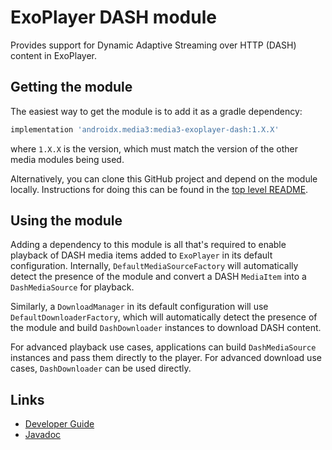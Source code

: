 # ExoPlayer DASH module

Provides support for Dynamic Adaptive Streaming over HTTP (DASH) content in
ExoPlayer.

## Getting the module

The easiest way to get the module is to add it as a gradle dependency:

```gradle
implementation 'androidx.media3:media3-exoplayer-dash:1.X.X'
```

where `1.X.X` is the version, which must match the version of the other media
modules being used.

Alternatively, you can clone this GitHub project and depend on the module
locally. Instructions for doing this can be found in the [top level README][].

[top level README]: ../../README.md

## Using the module

Adding a dependency to this module is all that's required to enable playback of
DASH media items added to `ExoPlayer` in its default configuration. Internally,
`DefaultMediaSourceFactory` will automatically detect the presence of the module
and convert a DASH `MediaItem` into a `DashMediaSource` for playback.

Similarly, a `DownloadManager` in its default configuration will use
`DefaultDownloaderFactory`, which will automatically detect the presence of
the module and build `DashDownloader` instances to download DASH content.

For advanced playback use cases, applications can build `DashMediaSource`
instances and pass them directly to the player. For advanced download use cases,
`DashDownloader` can be used directly.

## Links

*   [Developer Guide][]
*   [Javadoc][]

[Developer Guide]: https://developer.android.com/media/media3/exoplayer/dash
[Javadoc]: https://developer.android.com/reference/androidx/media3/exoplayer/dash/package-summary
